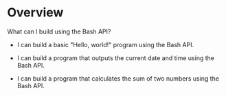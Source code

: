 # Overview

What can I build using the Bash API?

- I can build a basic "Hello, world!" program using the Bash API.

- I can build a program that outputs the current date and time using the Bash API.

- I can build a program that calculates the sum of two numbers using the Bash API.
